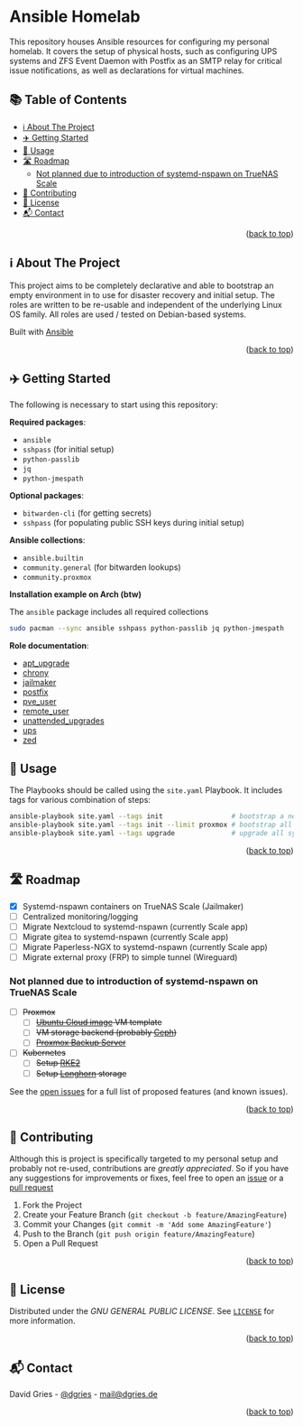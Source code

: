 <a name="readme-top"></a>
<!-- omit in toc -->
# Ansible Homelab

This repository houses Ansible resources for configuring my personal homelab.
It covers the setup of physical hosts, such as configuring UPS systems and ZFS Event
Daemon with Postfix as an SMTP relay for critical issue notifications, as well as
declarations for virtual machines.

<!-- omit in toc -->
## 📚 Table of Contents

- [ℹ️ About The Project](#ℹ️-about-the-project)
- [✈️ Getting Started](#️-getting-started)
- [📖 Usage](#-usage)
- [🛣 Roadmap](#-roadmap)
  - [Not planned due to introduction of systemd-nspawn on TrueNAS Scale](#not-planned-due-to-introduction-of-systemd-nspawn-on-truenas-scale)
- [🤝 Contributing](#-contributing)
- [📜 License](#-license)
- [📬 Contact](#-contact)


<p align="right">(<a href="#readme-top">back to top</a>)</p>

## ℹ️ About The Project

This project aims to be completely declarative and able to bootstrap an empty environment
in to use for disaster recovery and initial setup. The roles are written to be re-usable
and independent of the underlying Linux OS family. All roles are used / tested on Debian-based
systems.

Built with [Ansible](https://www.ansible.com/)

<p align="right">(<a href="#readme-top">back to top</a>)</p>

## ✈️ Getting Started

The following is necessary to start using this repository:

**Required packages**:

- `ansible`
- `sshpass` (for initial setup)
- `python-passlib`
- `jq`
- `python-jmespath`

**Optional packages**:

- `bitwarden-cli` (for getting secrets)
- `sshpass` (for populating public SSH keys during initial setup)

**Ansible collections**:

- `ansible.builtin`
- `community.general` (for bitwarden lookups)
- `community.proxmox`

**Installation example on Arch (btw)**

The `ansible` package includes all required collections

```bash
sudo pacman --sync ansible sshpass python-passlib jq python-jmespath
```

**Role documentation**:

- [apt_upgrade](roles/apt_upgrade/README.md)
- [chrony](roles/chrony/README.md)
- [jailmaker](roles/jailmaker/README.md)
- [postfix](roles/postfix/README.md)
- [pve_user](roles/pve_user/README.md)
- [remote_user](roles/remote_user/README.md)
- [unattended_upgrades](roles/unattended_upgrades/README.md)
- [ups](roles/ups/README.md)
- [zed](roles/zed/README.md)

## 📖 Usage

The Playbooks should be called using the `site.yaml` Playbook. It includes tags
for various combination of steps:

```bash
ansible-playbook site.yaml --tags init                 # bootstrap a new environment
ansible-playbook site.yaml --tags init --limit proxmox # bootstrap all proxmox nodes environment
ansible-playbook site.yaml --tags upgrade              # upgrade all systems
```

<p align="right">(<a href="#readme-top">back to top</a>)</p>



<!-- ROADMAP -->
## 🛣 Roadmap

- [x] Systemd-nspawn containers on TrueNAS Scale (Jailmaker)
- [ ] Centralized monitoring/logging
- [ ] Migrate Nextcloud to systemd-nspawn (currently Scale app)
- [ ] Migrate gitea to systemd-nspawn (currently Scale app)
- [ ] Migrate Paperless-NGX to systemd-nspawn (currently Scale app)
- [ ] Migrate external proxy (FRP) to simple tunnel (Wireguard)

### Not planned due to introduction of systemd-nspawn on TrueNAS Scale
- [ ] ~~Proxmox~~
    - [ ] ~~[Ubuntu Cloud image](https://cloud-images.ubuntu.com/) VM template~~
    - [ ] ~~VM storage backend (probably [Ceph](https://pve.proxmox.com/wiki/Deploy_Hyper-Converged_Ceph_Cluster))~~
    - [ ] ~~[Proxmox Backup Server](https://www.proxmox.com/de/proxmox-backup-server/uebersicht)~~
- [ ] ~~Kubernetes~~
    - [ ] ~~Setup [RKE2](https://docs.rke2.io/)~~
    - [ ] ~~Setup [Longhorn](https://longhorn.io/) storage~~

See the [open issues](https://github.com/justsomescripts/ansible-homelab/issues) for a full list of proposed features (and known issues).

<p align="right">(<a href="#readme-top">back to top</a>)</p>

## 🤝 Contributing

Although this is project is specifically targeted to my personal setup and probably
not re-used, contributions are *greatly appreciated*. So if you have any suggestions
for improvements or fixes, feel free to open an [issue](https://github.com/justsomescripts/ansible-homelab/issues) or a [pull request](https://github.com/justsomescripts/ansible-homelab/pulls)

1. Fork the Project
2. Create your Feature Branch (`git checkout -b feature/AmazingFeature`)
3. Commit your Changes (`git commit -m 'Add some AmazingFeature'`)
4. Push to the Branch (`git push origin feature/AmazingFeature`)
5. Open a Pull Request

<p align="right">(<a href="#readme-top">back to top</a>)</p>

## 📜 License

Distributed under the *GNU GENERAL PUBLIC LICENSE*. See [`LICENSE`](LICENSE) for more information.

<p align="right">(<a href="#readme-top">back to top</a>)</p>

## 📬 Contact

David Gries - [@dgries](https://www.linkedin.com/in/dgries/) - mail@dgries.de

<p align="right">(<a href="#readme-top">back to top</a>)</p>
